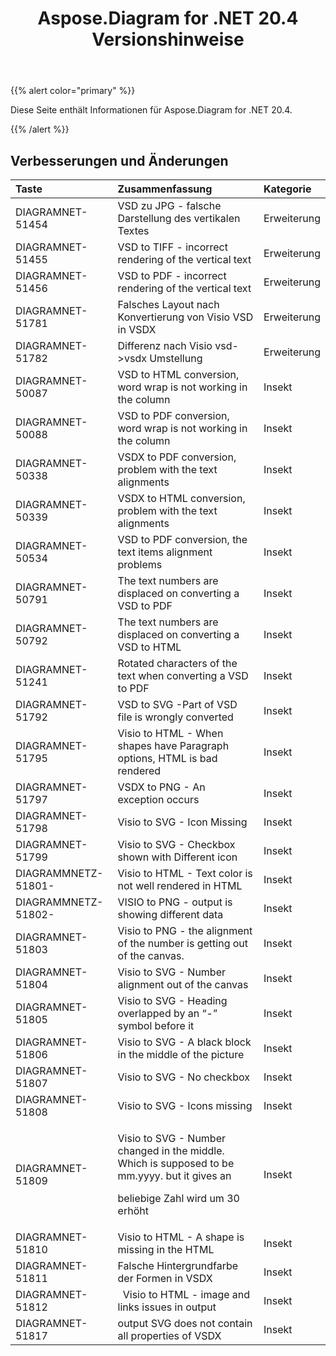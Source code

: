 ﻿---
title: Aspose.Diagram for .NET 20.4 Versionshinweise
type: docs
weight: 40
url: /de/net/aspose-diagram-for-net-20-4-release-notes/
---
{{% alert color="primary" %}} 

Diese Seite enthält Informationen für Aspose.Diagram for .NET 20.4.

{{% /alert %}} 
## **Verbesserungen und Änderungen**

|**Taste**|**Zusammenfassung**|**Kategorie**|
|:- |:- |:- |
|DIAGRAMNET-51454|VSD zu JPG - falsche Darstellung des vertikalen Textes|Erweiterung|
|DIAGRAMNET-51455|VSD to TIFF - incorrect rendering of the vertical text|Erweiterung|
|DIAGRAMNET-51456|VSD to PDF - incorrect rendering of the vertical text|Erweiterung|
|DIAGRAMNET-51781|Falsches Layout nach Konvertierung von Visio VSD in VSDX|Erweiterung|
|DIAGRAMNET-51782|Differenz nach Visio vsd->vsdx Umstellung|Erweiterung|
|DIAGRAMNET-50087|VSD to HTML conversion, word wrap is not working in the column|Insekt|
|DIAGRAMNET-50088|VSD to PDF conversion, word wrap is not working in the column|Insekt|
|DIAGRAMNET-50338|VSDX to PDF conversion, problem with the text alignments|Insekt|
|DIAGRAMNET-50339|VSDX to HTML conversion, problem with the text alignments|Insekt|
|DIAGRAMNET-50534|VSD to PDF conversion, the text items alignment problems|Insekt|
|DIAGRAMNET-50791|The text numbers are displaced on converting a VSD to PDF|Insekt|
|DIAGRAMNET-50792|The text numbers are displaced on converting a VSD to HTML|Insekt|
|DIAGRAMNET-51241|Rotated characters of the text when converting a VSD to PDF|Insekt|
|DIAGRAMNET-51792|VSD to SVG -Part of VSD file is wrongly converted|Insekt|
|DIAGRAMNET-51795|Visio to HTML - When shapes have Paragraph options, HTML is bad rendered|Insekt|
|DIAGRAMNET-51797|VSDX to PNG - An exception occurs|Insekt|
|DIAGRAMNET-51798|Visio to SVG - Icon Missing|Insekt|
|DIAGRAMNET-51799|Visio to SVG - Checkbox shown with Different icon|Insekt|
|DIAGRAMMNETZ-51801-|Visio to HTML - Text color is not well rendered in HTML|Insekt|
|DIAGRAMMNETZ-51802-|VISIO to PNG - output is showing different data|Insekt|
|DIAGRAMNET-51803|Visio to PNG - the alignment of the number is getting out of the canvas.|Insekt|
|DIAGRAMNET-51804|Visio to SVG - Number alignment out of the canvas|Insekt|
|DIAGRAMNET-51805|Visio to SVG - Heading overlapped by an “-” symbol before it|Insekt|
|DIAGRAMNET-51806|Visio to SVG - A black block in the middle of the picture|Insekt|
|DIAGRAMNET-51807|Visio to SVG - No checkbox|Insekt|
|DIAGRAMNET-51808|Visio to SVG - Icons missing|Insekt|
|DIAGRAMNET-51809|<p>Visio to SVG - Number changed in the middle. Which is supposed to be mm.yyyy. but it gives an </p><p>beliebige Zahl wird um 30 erhöht</p>|Insekt|
|DIAGRAMNET-51810|Visio to HTML - A shape is missing in the HTML|Insekt|
|DIAGRAMNET-51811|Falsche Hintergrundfarbe der Formen in VSDX|Insekt|
|DIAGRAMNET-51812|` `Visio to HTML - image and links issues in output|Insekt|
|DIAGRAMNET-51817|output SVG does not contain all properties of VSDX|Insekt|

